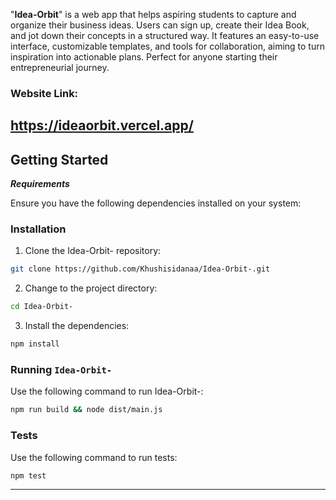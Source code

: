 "**Idea-Orbit**" is a web app that helps aspiring students to capture and organize their business ideas. Users can sign up, create their Idea Book, and jot down their concepts in a structured way. It features an easy-to-use interface, customizable templates, and tools for collaboration, aiming to turn inspiration into actionable plans. Perfect for anyone starting their entrepreneurial journey.

### Website Link: 
https://ideaorbit.vercel.app/
---

## Getting Started

**_Requirements_**

Ensure you have the following dependencies installed on your system:

### Installation

1. Clone the Idea-Orbit- repository:

```sh
git clone https://github.com/Khushisidanaa/Idea-Orbit-.git
```

2. Change to the project directory:

```sh
cd Idea-Orbit-
```

3. Install the dependencies:

```sh
npm install
```

### Running `Idea-Orbit-`

Use the following command to run Idea-Orbit-:

```sh
npm run build && node dist/main.js
```

### Tests

Use the following command to run tests:

```sh
npm test
```

---



